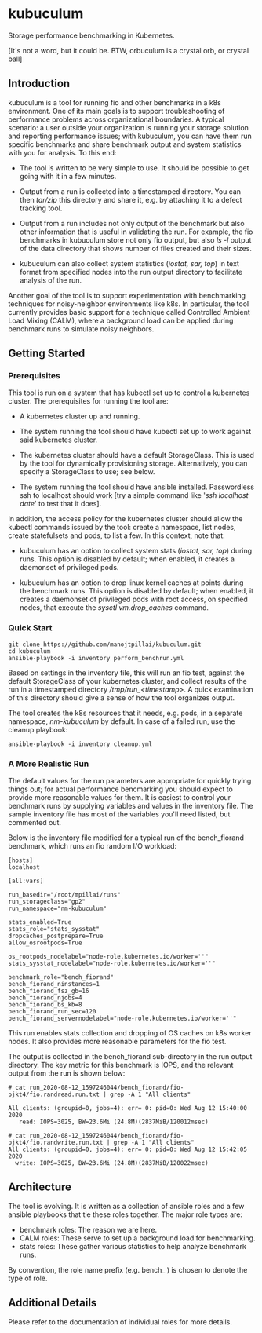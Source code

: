 # kubuculum
Storage performance benchmarking in Kubernetes.

[It's not a word, but it could be. BTW, orbuculum is a crystal orb, or
crystal ball]

## Introduction

kubuculum is a tool for running fio and other benchmarks in a k8s
environment.  One of its main goals is to support troubleshooting
of performance problems across organizational boundaries. A
typical scenario: a user outside your organization is running
your storage solution and reporting performance issues; with
kubuculum, you can have them run specific benchmarks and share
benchmark output and system statistics with you for analysis. To
this end:

- The tool is written to be very simple to use. It should be
possible to get going with it in a few minutes.

- Output from a run is collected into a timestamped directory.
You can then *tar/zip* this directory and share it, e.g. by
attaching it to a defect tracking tool.

- Output from a run includes not only output of the benchmark but
also other information that is useful in validating the run.  For
example, the fio benchmarks in kubuculum store not only fio
output, but also *ls -l* output of the data directory that shows
number of files created and their sizes. 

- kubuculum can also collect system statistics (*iostat, sar,
top*) in text format from specified nodes into the run output
directory to facilitate analysis of the run.

Another goal of the tool is to support experimentation with
benchmarking techniques for noisy-neighbor environments like k8s.
In particular, the tool currently provides basic support for a
technique called Controlled Ambient Load Mixing (CALM), where a
background load can be applied during benchmark runs to simulate
noisy neighbors.

## Getting Started

### Prerequisites

This tool is run on a system that has kubectl set up to control a
kubernetes cluster. The prerequisites for running the tool are:

- A kubernetes cluster up and running.

- The system running the tool should have kubectl set up to
work against said kubernetes cluster.

- The kubernetes cluster should have a default StorageClass. This
is used by the tool for dynamically provisioning storage.
Alternatively, you can specify a StorageClass to use; see below.

- The system running the tool should have ansible installed.
Passwordless ssh to localhost should work [try a simple command 
like '*ssh localhost date*' to test that it does].

In addition, the access policy for the kubernetes cluster should
allow the kubectl commands issued by the tool: create a
namespace, list nodes, create statefulsets and pods, to list a
few. In this context, note that:

- kubuculum has an option to collect system stats (*iostat, sar,
top*) during runs. This option is disabled by default; when enabled,
it creates a daemonset of privileged pods.

- kubuculum has an option to drop linux kernel caches at points
during the benchmark runs. This option is disabled by default;
when enabled, it creates a daemonset of privileged pods with root
access, on specified nodes, that execute the *sysctl
vm.drop_caches* command.

### Quick Start

```
git clone https://github.com/manojtpillai/kubuculum.git
cd kubuculum
ansible-playbook -i inventory perform_benchrun.yml
```

Based on settings in the inventory file, this will run an fio
test, against the default StorageClass of your kubernetes
cluster, and collect results of the run in a timestamped
directory */tmp/run_\<timestamp\>*.  A quick examination of this
directory should give a sense of how the tool organizes output.

The tool creates the k8s resources that it needs, e.g. pods, in a
separate namespace, *nm-kubuculum* by default. In case of a failed
run, use the cleanup playbook:

```
ansible-playbook -i inventory cleanup.yml
```

### A More Realistic Run

The default values for the run parameters are appropriate for
quickly trying things out; for actual performance bencmarking you
should expect to provide more reasonable values for them.  It is
easiest to control your benchmark runs by supplying variables and
values in the inventory file. The sample inventory file has most
of the variables you'll need listed, but commented out. 

Below is the inventory file modified for a typical run of the
bench_fiorand benchmark, which runs an fio random I/O workload:

```
[hosts]
localhost

[all:vars]

run_basedir="/root/mpillai/runs"
run_storageclass="gp2"
run_namespace="nm-kubuculum"

stats_enabled=True
stats_role="stats_sysstat"
dropcaches_postprepare=True
allow_osrootpods=True

os_rootpods_nodelabel="node-role.kubernetes.io/worker=''"
stats_sysstat_nodelabel="node-role.kubernetes.io/worker=''"

benchmark_role="bench_fiorand"
bench_fiorand_ninstances=1
bench_fiorand_fsz_gb=16
bench_fiorand_njobs=4
bench_fiorand_bs_kb=8
bench_fiorand_run_sec=120
bench_fiorand_servernodelabel="node-role.kubernetes.io/worker=''"
```

This run enables stats collection and dropping of OS caches on
k8s worker nodes. It also provides more reasonable parameters for
the fio test. 

The output is collected in the bench_fiorand sub-directory in the
run output directory. The key metric for this benchmark is IOPS,
and the relevant output from the run is shown below:

```
# cat run_2020-08-12_1597246044/bench_fiorand/fio-pjkt4/fio.randread.run.txt | grep -A 1 "All clients"

All clients: (groupid=0, jobs=4): err= 0: pid=0: Wed Aug 12 15:40:00 2020
   read: IOPS=3025, BW=23.6Mi (24.8M)(2837MiB/120012msec)

# cat run_2020-08-12_1597246044/bench_fiorand/fio-pjkt4/fio.randwrite.run.txt | grep -A 1 "All clients"
All clients: (groupid=0, jobs=4): err= 0: pid=0: Wed Aug 12 15:42:05 2020
  write: IOPS=3025, BW=23.6Mi (24.8M)(2837MiB/120022msec)
```

## Architecture

The tool is evolving. It is written as a collection of ansible
roles and a few ansible playbooks that tie these roles together.
The major role types are:

- benchmark roles: The reason we are here. 
- CALM roles: These serve to set up a background load for benchmarking.
- stats roles: These gather various statistics to help analyze
benchmark runs.

By convention, the role name prefix (e.g. bench_ ) is chosen to
denote the type of role.

## Additional Details

Please refer to the documentation of individual roles for more
details.

